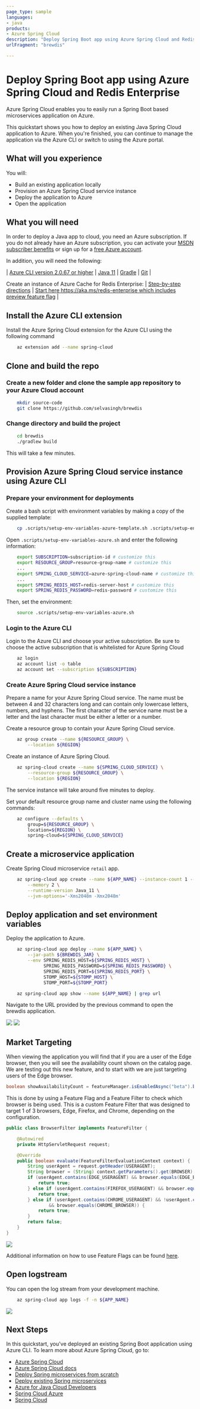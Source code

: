 ```yaml
---
page_type: sample
languages:
- java
products:
- Azure Spring Cloud
description: "Deploy Spring Boot app using Azure Spring Cloud and Redis Enterprise"
urlFragment: "brewdis"

---
```

# Deploy Spring Boot app using Azure Spring Cloud and Redis Enterprise 

Azure Spring Cloud enables you to easily run a Spring Boot based microservices application on Azure.

This quickstart shows you how to deploy an existing Java Spring Cloud application to Azure. When you're finished, you can continue to manage the application via the Azure CLI or switch to using the Azure portal.

## What will you experience
You will:
- Build an existing application locally
- Provision an Azure Spring Cloud service instance
- Deploy the application to Azure
- Open the application

## What you will need

In order to deploy a Java app to cloud, you need 
an Azure subscription. If you do not already have an Azure 
subscription, you can activate your 
[MSDN subscriber benefits](https://azure.microsoft.com/pricing/member-offers/msdn-benefits-details/) 
or sign up for a 
[free Azure account]((https://azure.microsoft.com/free/)).

In addition, you will need the following:

| [Azure CLI version 2.0.67 or higher](https://docs.microsoft.com/cli/azure/install-azure-cli?view=azure-cli-latest) 
| [Java 11](https://www.azul.com/downloads/azure-only/zulu/?version=java-11-lts&architecture=x86-64-bit&package=jdk) 
| [Gradle](https://gradle.org/install/) 
| [Git](https://git-scm.com/)
|

Create an instance of Azure Cache for Redis Enterprise:
| [Step-by-step directions](https://docs.microsoft.com/en-us/azure/azure-cache-for-redis/quickstart-create-redis-enterprise)
| [Start here https://aka.ms/redis-enterprise which includes preview feature flag](https://aka.ms/redis-enterprise)
|

## Install the Azure CLI extension

Install the Azure Spring Cloud extension for the Azure CLI using the following command

```bash
    az extension add --name spring-cloud
```

## Clone and build the repo

### Create a new folder and clone the sample app repository to your Azure Cloud account  

```bash
    mkdir source-code
    git clone https://github.com/selvasingh/brewdis
```

### Change directory and build the project

```bash
    cd brewdis
    ./gradlew build
```
This will take a few minutes.

## Provision Azure Spring Cloud service instance using Azure CLI

### Prepare your environment for deployments

Create a bash script with environment variables by making a copy of the supplied template:
```bash
    cp .scripts/setup-env-variables-azure-template.sh .scripts/setup-env-variables-azure.sh
```

Open `.scripts/setup-env-variables-azure.sh` and enter the following information:

```bash
    export SUBSCRIPTION=subscription-id # customize this
    export RESOURCE_GROUP=resource-group-name # customize this
    ...
    export SPRING_CLOUD_SERVICE=azure-spring-cloud-name # customize this
    ...
    export SPRING_REDIS_HOST=redis-server-host # customize this
    export SPRING_REDIS_PASSWORD=redis-password # customize this
```

Then, set the environment:
```bash
    source .scripts/setup-env-variables-azure.sh
```

### Login to the Azure CLI 
Login to the Azure CLI and choose your active subscription. Be sure to choose the active subscription that is whitelisted for Azure Spring Cloud

```bash
    az login
    az account list -o table
    az account set --subscription ${SUBSCRIPTION}
```

### Create Azure Spring Cloud service instance
Prepare a name for your Azure Spring Cloud service.  The name must be between 4 and 32 characters long and can contain only lowercase letters, numbers, and hyphens.  The first character of the service name must be a letter and the last character must be either a letter or a number.

Create a resource group to contain your Azure Spring Cloud service.

```bash
    az group create --name ${RESOURCE_GROUP} \
        --location ${REGION}
```

Create an instance of Azure Spring Cloud.

```bash
    az spring-cloud create --name ${SPRING_CLOUD_SERVICE} \
        --resource-group ${RESOURCE_GROUP} \
        --location ${REGION}
```

The service instance will take around five minutes to deploy.

Set your default resource group name and cluster name using the following commands:

```bash
    az configure --defaults \
        group=${RESOURCE_GROUP} \
        location=${REGION} \
        spring-cloud=${SPRING_CLOUD_SERVICE}
```

## Create a microservice application

Create Spring Cloud microservice `retail` app.

```bash
    az spring-cloud app create --name ${APP_NAME} --instance-count 1 --is-public true \
        --memory 2 \
        --runtime-version Java_11 \
        --jvm-options='-Xms2048m -Xmx2048m'
```

## Deploy application and set environment variables

Deploy the application to Azure.

```bash
    az spring-cloud app deploy --name ${APP_NAME} \
        --jar-path ${BREWDIS_JAR} \
        --env SPRING_REDIS_HOST=${SPRING_REDIS_HOST} \
              SPRING_REDIS_PASSWORD=${SPRING_REDIS_PASSWORD} \
              SPRING_REDIS_PORT=${SPRING_REDIS_PORT} \
              STOMP_HOST=${STOMP_HOST} \
              STOMP_PORT=${STOMP_PORT}
```

```bash
    az spring-cloud app show --name ${APP_NAME} | grep url
```

Navigate to the URL provided by the previous command to open the brewdis application.
    
![](./media/Brewdis-inventory.jpg)
![](./media/Brewdis-catalog.jpg)

## Market Targeting

When viewing the application you will find that if you are a user of the Edge browser, then you will see the availability count shown on the catalog page. We are testing out this new feature, and to start with we are just targeting users of the Edge browser.

```java
boolean showAvailabilityCount = featureManager.isEnabledAsync("beta").block();
```

This is done by using a Feature Flag and a Feature Filter to check which browser is being used. This is a custom Feature Filter that was designed to target 1 of 3 browsers, Edge, Firefox, and Chrome, depending on the configuration.

```java
public class BrowserFilter implements FeatureFilter {

    @Autowired
    private HttpServletRequest request;

    @Override
    public boolean evaluate(FeatureFilterEvaluationContext context) {
        String userAgent = request.getHeader(USERAGENT);
        String browser = (String) context.getParameters().get(BROWSER);
        if (userAgent.contains(EDGE_USERAGENT) && browser.equals(EDGE_BROWSER)) {
            return true;
        } else if (userAgent.contains(FIREFOX_USERAGENT) && browser.equals(FIREFOX_BROWSER)) {
            return true;
        } else if (userAgent.contains(CHROME_USERAGENT) && !userAgent.contains(EDGE_USERAGENT)
                && browser.equals(CHROME_BROWSER)) {
            return true;
        }
        return false;
    }
}
```
![](./media/brewdis-feature-flag-edge.jpg)

Additional information on how to use Feature Flags can be found [here](https://docs.microsoft.com/azure/azure-app-configuration/use-feature-flags-spring-boot).

## Open logstream

You can open the log stream from your development machine.

```bash
    az spring-cloud app logs -f -n ${APP_NAME}
```
![](./media/az-spring-cloud-logs.jpg)

## Next Steps

In this quickstart, you've deployed an existing Spring Boot application using Azure CLI. To learn more about Azure Spring Cloud, go to:

- [Azure Spring Cloud](https://azure.microsoft.com/en-us/services/spring-cloud/)
- [Azure Spring Cloud docs](https://docs.microsoft.com/en-us/azure/java/)
- [Deploy Spring microservices from scratch](https://github.com/microsoft/azure-spring-cloud-training)
- [Deploy existing Spring microservices](https://github.com/Azure-Samples/azure-spring-cloud)
- [Azure for Java Cloud Developers](https://docs.microsoft.com/en-us/azure/java/)
- [Spring Cloud Azure](https://cloud.spring.io/spring-cloud-azure/)
- [Spring Cloud](https://spring.io/projects/spring-cloud)